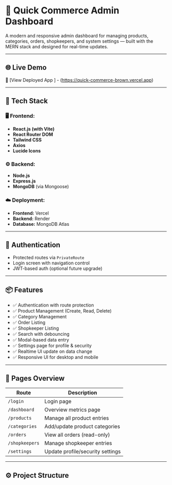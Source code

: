 # 🛒 Quick Commerce Admin Dashboard

A modern and responsive admin dashboard for managing products, categories, orders, shopkeepers, and system settings — built with the MERN stack and designed for real-time updates.

---

## 🌐 Live Demo

🔗 [View Deployed App ] - (https://quick-commerce-brown.vercel.app)



---


## 🧰 Tech Stack

### 🖥️ Frontend:
- **React.js (with Vite)**
- **React Router DOM**
- **Tailwind CSS**
- **Axios**
- **Lucide Icons**

### ⚙️ Backend:
- **Node.js**
- **Express.js**
- **MongoDB** (via Mongoose)

### ☁️ Deployment:
- **Frontend:** Vercel
- **Backend:** Render
- **Database:** MongoDB Atlas

---

## 🔐 Authentication

- Protected routes via `PrivateRoute`
- Login screen with navigation control
- JWT-based auth (optional future upgrade)

---

## 📦 Features

- ✅ Authentication with route protection
- ✅ Product Management (Create, Read, Delete)
- ✅ Category Management
- ✅ Order Listing
- ✅ Shopkeeper Listing
- ✅ Search with debouncing
- ✅ Modal-based data entry
- ✅ Settings page for profile & security
- ✅ Realtime UI update on data change
- ✅ Responsive UI for desktop and mobile

---

## 🧪 Pages Overview

| Route             | Description                        |
|------------------|------------------------------------|
| `/login`          | Login page                         |
| `/dashboard`      | Overview metrics page              |
| `/products`       | Manage all product entries         |
| `/categories`     | Add/update product categories      |
| `/orders`         | View all orders (read-only)        |
| `/shopkeepers`    | Manage shopkeeper entries          |
| `/settings`       | Update profile/security settings   |

---

## ⚙️ Project Structure

